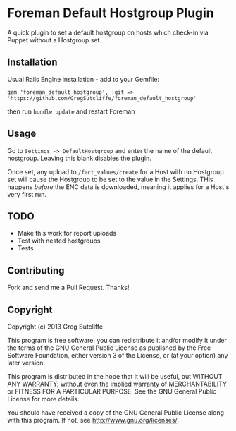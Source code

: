 # Foreman Default Hostgroup Plugin

A quick plugin to set a default hostgroup on hosts which check-in via Puppet without
a Hostgroup set.

## Installation

Usual Rails Engine installation - add to your Gemfile:

    gem 'foreman_default_hostgroup', :git => 'https://github.com/GregSutcliffe/foreman_default_hostgroup'

then run `bundle update` and restart Foreman

## Usage

Go to `Settings -> DefaultHostgroup` and enter the name of the default hostgroup. Leaving
this blank disables the plugin.

Once set, any upload to `/fact_values/create` for a Host with no Hostgroup set will
cause the Hostgroup to be set to the value in the Settings. THis happens *before* the
ENC data is downloaded, meaning it applies for a Host's very first run.

## TODO

* Make this work for report uploads
* Test with nested hostgroups
* Tests

## Contributing

Fork and send me a Pull Request. Thanks!

## Copyright

Copyright (c) 2013 Greg Sutcliffe

This program is free software: you can redistribute it and/or modify
it under the terms of the GNU General Public License as published by
the Free Software Foundation, either version 3 of the License, or
(at your option) any later version.

This program is distributed in the hope that it will be useful,
but WITHOUT ANY WARRANTY; without even the implied warranty of
MERCHANTABILITY or FITNESS FOR A PARTICULAR PURPOSE.  See the
GNU General Public License for more details.

You should have received a copy of the GNU General Public License
along with this program.  If not, see <http://www.gnu.org/licenses/>.

